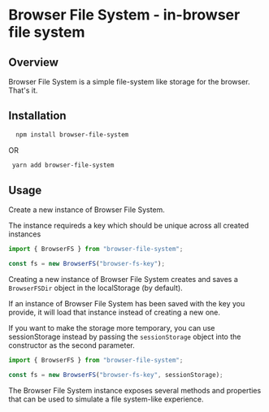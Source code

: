 # Browser File System - in-browser file system

## Overview

Browser File System is a simple file-system like storage for the browser. That's it.

## Installation

```bash
  npm install browser-file-system
```

OR

```bash
 yarn add browser-file-system
```

## Usage

Create a new instance of Browser File System.

The instance requireds a key which should be unique across all created instances

```js
import { BrowserFS } from "browser-file-system";

const fs = new BrowserFS("browser-fs-key");
```

Creating a new instance of Browser File System creates and saves a `BrowserFSDir` object in the localStorage (by default).

If an instance of Browser File System has been saved with the key you provide, it will load that instance instead of creating a new one.

If you want to make the storage more temporary, you can use sessionStorage instead by passing the `sessionStorage` object into the constructor as the second parameter.

```js
import { BrowserFS } from "browser-file-system";

const fs = new BrowserFS("browser-fs-key", sessionStorage);
```

The Browser File System instance exposes several methods and properties that can be used to simulate a file system-like experience.
